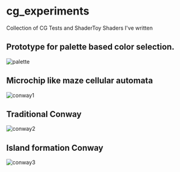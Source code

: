 # cg_experiments
Collection of CG Tests and ShaderToy Shaders I've written

## Prototype for palette based color selection.
![palette](https://user-images.githubusercontent.com/7645599/112759255-d22ce980-900f-11eb-9fc7-744fc2cec504.png)

## Microchip like maze cellular automata
![conway1](https://user-images.githubusercontent.com/7645599/113615397-73035080-9671-11eb-9f37-914c2c678fe4.gif)

## Traditional Conway
![conway2](https://user-images.githubusercontent.com/7645599/113615407-7565aa80-9671-11eb-99d6-a9c44c381041.gif)

## Island formation Conway
![conway3](https://user-images.githubusercontent.com/7645599/113615413-772f6e00-9671-11eb-8717-428f2093f3ad.gif)
